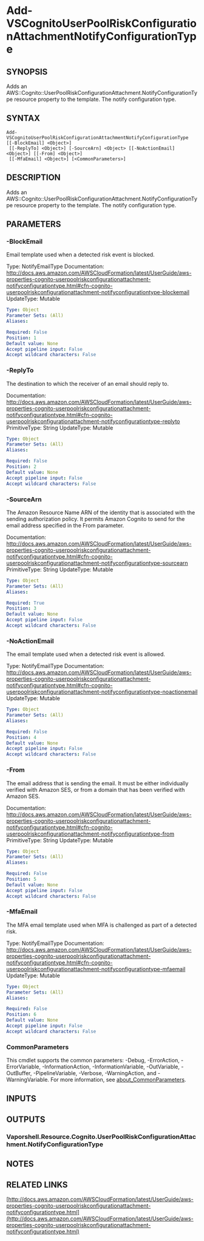 # Add-VSCognitoUserPoolRiskConfigurationAttachmentNotifyConfigurationType

## SYNOPSIS
Adds an AWS::Cognito::UserPoolRiskConfigurationAttachment.NotifyConfigurationType resource property to the template.
The notify configuration type.

## SYNTAX

```
Add-VSCognitoUserPoolRiskConfigurationAttachmentNotifyConfigurationType [[-BlockEmail] <Object>]
 [[-ReplyTo] <Object>] [-SourceArn] <Object> [[-NoActionEmail] <Object>] [[-From] <Object>]
 [[-MfaEmail] <Object>] [<CommonParameters>]
```

## DESCRIPTION
Adds an AWS::Cognito::UserPoolRiskConfigurationAttachment.NotifyConfigurationType resource property to the template.
The notify configuration type.

## PARAMETERS

### -BlockEmail
Email template used when a detected risk event is blocked.

Type: NotifyEmailType
Documentation: http://docs.aws.amazon.com/AWSCloudFormation/latest/UserGuide/aws-properties-cognito-userpoolriskconfigurationattachment-notifyconfigurationtype.html#cfn-cognito-userpoolriskconfigurationattachment-notifyconfigurationtype-blockemail
UpdateType: Mutable

```yaml
Type: Object
Parameter Sets: (All)
Aliases:

Required: False
Position: 1
Default value: None
Accept pipeline input: False
Accept wildcard characters: False
```

### -ReplyTo
The destination to which the receiver of an email should reply to.

Documentation: http://docs.aws.amazon.com/AWSCloudFormation/latest/UserGuide/aws-properties-cognito-userpoolriskconfigurationattachment-notifyconfigurationtype.html#cfn-cognito-userpoolriskconfigurationattachment-notifyconfigurationtype-replyto
PrimitiveType: String
UpdateType: Mutable

```yaml
Type: Object
Parameter Sets: (All)
Aliases:

Required: False
Position: 2
Default value: None
Accept pipeline input: False
Accept wildcard characters: False
```

### -SourceArn
The Amazon Resource Name ARN of the identity that is associated with the sending authorization policy.
It permits Amazon Cognito to send for the email address specified in the From parameter.

Documentation: http://docs.aws.amazon.com/AWSCloudFormation/latest/UserGuide/aws-properties-cognito-userpoolriskconfigurationattachment-notifyconfigurationtype.html#cfn-cognito-userpoolriskconfigurationattachment-notifyconfigurationtype-sourcearn
PrimitiveType: String
UpdateType: Mutable

```yaml
Type: Object
Parameter Sets: (All)
Aliases:

Required: True
Position: 3
Default value: None
Accept pipeline input: False
Accept wildcard characters: False
```

### -NoActionEmail
The email template used when a detected risk event is allowed.

Type: NotifyEmailType
Documentation: http://docs.aws.amazon.com/AWSCloudFormation/latest/UserGuide/aws-properties-cognito-userpoolriskconfigurationattachment-notifyconfigurationtype.html#cfn-cognito-userpoolriskconfigurationattachment-notifyconfigurationtype-noactionemail
UpdateType: Mutable

```yaml
Type: Object
Parameter Sets: (All)
Aliases:

Required: False
Position: 4
Default value: None
Accept pipeline input: False
Accept wildcard characters: False
```

### -From
The email address that is sending the email.
It must be either individually verified with Amazon SES, or from a domain that has been verified with Amazon SES.

Documentation: http://docs.aws.amazon.com/AWSCloudFormation/latest/UserGuide/aws-properties-cognito-userpoolriskconfigurationattachment-notifyconfigurationtype.html#cfn-cognito-userpoolriskconfigurationattachment-notifyconfigurationtype-from
PrimitiveType: String
UpdateType: Mutable

```yaml
Type: Object
Parameter Sets: (All)
Aliases:

Required: False
Position: 5
Default value: None
Accept pipeline input: False
Accept wildcard characters: False
```

### -MfaEmail
The MFA email template used when MFA is challenged as part of a detected risk.

Type: NotifyEmailType
Documentation: http://docs.aws.amazon.com/AWSCloudFormation/latest/UserGuide/aws-properties-cognito-userpoolriskconfigurationattachment-notifyconfigurationtype.html#cfn-cognito-userpoolriskconfigurationattachment-notifyconfigurationtype-mfaemail
UpdateType: Mutable

```yaml
Type: Object
Parameter Sets: (All)
Aliases:

Required: False
Position: 6
Default value: None
Accept pipeline input: False
Accept wildcard characters: False
```

### CommonParameters
This cmdlet supports the common parameters: -Debug, -ErrorAction, -ErrorVariable, -InformationAction, -InformationVariable, -OutVariable, -OutBuffer, -PipelineVariable, -Verbose, -WarningAction, and -WarningVariable. For more information, see [about_CommonParameters](http://go.microsoft.com/fwlink/?LinkID=113216).

## INPUTS

## OUTPUTS

### Vaporshell.Resource.Cognito.UserPoolRiskConfigurationAttachment.NotifyConfigurationType
## NOTES

## RELATED LINKS

[http://docs.aws.amazon.com/AWSCloudFormation/latest/UserGuide/aws-properties-cognito-userpoolriskconfigurationattachment-notifyconfigurationtype.html](http://docs.aws.amazon.com/AWSCloudFormation/latest/UserGuide/aws-properties-cognito-userpoolriskconfigurationattachment-notifyconfigurationtype.html)

